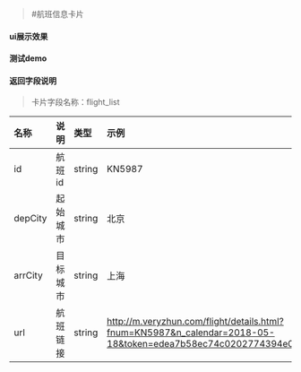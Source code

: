 >#航班信息卡片

#### ui展示效果
#### 测试demo
#### 返回字段说明

>卡片字段名称：flight_list

|名称|说明|类型|示例|
|:---|:---|:---|:---|
|id|航班id|string|KN5987|
|depCity|起始城市|string|北京|
|arrCity|目标城市|string|上海|
|url|航班链接|string|http://m.veryzhun.com/flight/details.html?fnum=KN5987&n_calendar=2018-05-18&token=edea7b58ec74c0202774394e0e884383|











